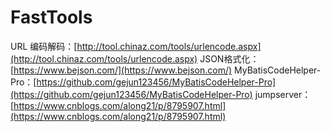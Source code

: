# FastTools

URL 编码解码：[http://tool.chinaz.com/tools/urlencode.aspx](http://tool.chinaz.com/tools/urlencode.aspx) JSON格式化：[https://www.bejson.com/](https://www.bejson.com/) MyBatisCodeHelper-Pro：[https://github.com/gejun123456/MyBatisCodeHelper-Pro](https://github.com/gejun123456/MyBatisCodeHelper-Pro) jumpserver：[https://www.cnblogs.com/along21/p/8795907.html](https://www.cnblogs.com/along21/p/8795907.html)

